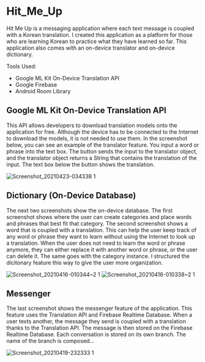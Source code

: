 # Hit_Me_Up
Hit Me Up is a messaging application where each text message is coupled with a Korean translation. I created this application as a platform for those who are learning Korean to practice what they have learned so far. This application also comes with an on-device translator and on-device dictionary.

Tools Used:
* Google ML Kit On-Device Translation API
* Google Firebase
* Android Room Library

## Google ML Kit On-Device Translation API
This API allows developers to download translation models onto the application for free. Although the device has to be connected to the Internet to download the models, it is not needed to use them. In the screenshot below, you can see an example of the translator feature. You input a word or phrase into the text box. The button sends the input to the translator object, and the translator object returns a String that contains the translation of the input. The text box below the button shows the translation.

![Screenshot_20210423-034338 1](https://user-images.githubusercontent.com/54324155/115939270-3f8f3700-a463-11eb-9388-c68359c6bbdb.png)


## Dictionary (On-Device Database)
The next two screenshots show the on-device database. The first screenshot shows where the user can create categories and place words and phrases that best fit that category. The second screenshot shows a word that is coupled with a translation. This can help the user keep track of any word or phrase they want to learn without using the Internet to look up a translation. When the user does not need to learn the word or phrase anymore, they can either replace it with another word or phrase, or the user can delete it. The same goes with the category instance. I structured the dicitonary feature this way to give the user more organization.

![Screenshot_20210416-010344~2 1](https://user-images.githubusercontent.com/54324155/115939307-56ce2480-a463-11eb-8a8e-42fca7bdf704.png)
![Screenshot_20210416-010338~2 1](https://user-images.githubusercontent.com/54324155/115939367-8d0ba400-a463-11eb-82bf-525cf04ca3ff.png)


## Messenger
The last screenshot shows the messenger feature of the application. This feature uses the Translation API and Firebase Realtime Database. When a user texts another, the message they send is coupled with a translation thanks to the Translation API. The message is then stored on the Firebase Realtime Database. Each conversation is stored on its own branch. The name of the branch is composed...

![Screenshot_20210419-232333 1](https://user-images.githubusercontent.com/54324155/115939379-9ac12980-a463-11eb-9142-e493f7cc7ff9.png)
